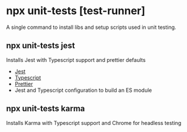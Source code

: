 # npx unit-tests [test-runner]

A single command to install libs and setup scripts used in unit testing.

## npx unit-tests jest

Installs Jest with Typescript support and prettier defaults

- [Jest](https://jestjs.io/)
- [Typescript](https://www.typescriptlang.org/)
- [Prettier](https://prettier.io/)
- Jest and Typescript configuration to build an ES module

## npx unit-tests karma

Installs Karma with Typescript support and Chrome for headless testing
